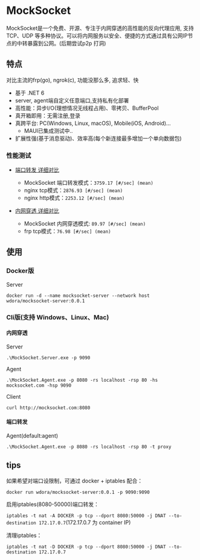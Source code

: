 # MockSocket

MockSocket是一个免费、开源、专注于内网穿透的高性能的反向代理应用, 支持TCP、UDP 等多种协议。可以将内网服务以安全、便捷的方式通过具有公网IP节点的中转暴露到公网。(后期尝试p2p 打洞)

## 特点

对比主流的frp(go), ngrok(c), 功能没那么多, 追求轻、快

- 基于 .NET 6
- server, agent端自定义任意端口,支持私有化部署
- 高性能：异步I/O(理想情况无线程占用)、零拷贝、BufferPool
- 真开箱即用：无需注册,登录
- 真跨平台: PC(Windows, Linux, macOS), Mobile(iOS, Android)...
  - MAUI已集成测试中..
- 扩展性强(基于消息驱动)、效率高(每个新连接最多增加一个单向数据包)

### 性能测试

- [端口转发 详细对比](./docs/ab.md)
  - MockSocket 端口转发模式：`3759.17 [#/sec] (mean)`
  - nginx tcp模式：`2876.93 [#/sec] (mean)`
  - nginx http模式：`2253.12 [#/sec] (mean)`

- [内网穿透 详细对比](./docs/ab.md)
  - MockSocket 内网穿透模式: `89.97 [#/sec] (mean)`
  - frp tcp模式：`76.98 [#/sec] (mean)`

## 使用

### Docker版

Server

`docker run -d --name mocksocket-server --network host wdora/mocksocket-server:0.0.1`

### Cli版(支持 Windows、Linux、Mac)

#### 内网穿透

Server

`.\MockSocket.Server.exe -p 9090`

Agent

`.\MockSocket.Agent.exe -p 8080 -rs localhost -rsp 80 -hs mocksocket.com -hsp 9090`

Client

`curl http://mocksocket.com:8080`

#### 端口转发

Agent(default:agent)

`.\MockSocket.Agent.exe -p 8080 -rs localhost -rsp 80 -t proxy`

## tips

如果希望对端口设限制，可通过 docker + iptables 配合：

`docker run wdora/mocksocket-server:0.0.1 -p 9090:9090`

启用iptables(8080-50000)端口转发：

`iptables -t nat -A DOCKER -p tcp --dport 8080:50000 -j DNAT --to-destination 172.17.0.7`(172.17.0.7 为 container IP)

清理iptables：

`iptables -t nat -D DOCKER -p tcp --dport 8080:50000 -j DNAT --to-destination 172.17.0.7`